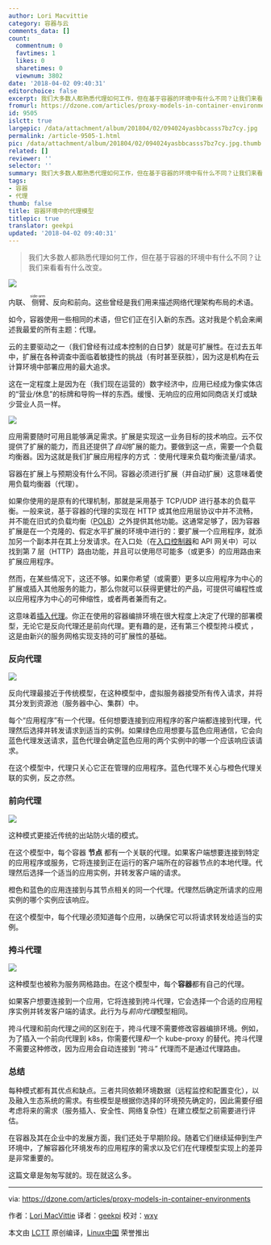 ```yaml
---
author: Lori Macvittie
category: 容器与云
comments_data: []
count:
  commentnum: 0
  favtimes: 1
  likes: 0
  sharetimes: 0
  viewnum: 3802
date: '2018-04-02 09:40:31'
editorchoice: false
excerpt: 我们大多数人都熟悉代理如何工作，但在基于容器的环境中有什么不同？让我们来看看有什么改变。
fromurl: https://dzone.com/articles/proxy-models-in-container-environments
id: 9505
islctt: true
largepic: /data/attachment/album/201804/02/094024yasbbcasss7bz7cy.jpg
permalink: /article-9505-1.html
pic: /data/attachment/album/201804/02/094024yasbbcasss7bz7cy.jpg.thumb.jpg
related: []
reviewer: ''
selector: ''
summary: 我们大多数人都熟悉代理如何工作，但在基于容器的环境中有什么不同？让我们来看看有什么改变。
tags:
- 容器
- 代理
thumb: false
title: 容器环境中的代理模型
titlepic: true
translator: geekpi
updated: '2018-04-02 09:40:31'
---
```



> 
> 我们大多数人都熟悉代理如何工作，但在基于容器的环境中有什么不同？让我们来看看有什么改变。
> 
> 
> 


![](/data/attachment/album/201804/02/094024yasbbcasss7bz7cy.jpg)


内联、<ruby> 侧臂 <rt>  side-arm </rt></ruby>、反向和前向。这些曾经是我们用来描述网络代理架构布局的术语。


如今，容器使用一些相同的术语，但它们正在引入新的东西。这对我是个机会来阐述我最爱的所有主题：代理。


云的主要驱动之一（我们曾经有过成本控制的白日梦）就是可扩展性。在过去五年中，扩展在各种调查中面临着敏捷性的挑战（有时甚至获胜），因为这是机构在云计算环境中部署应用的最大追求。


这在一定程度上是因为在（我们现在运营的）数字经济中，应用已经成为像实体店的“营业/休息”的标牌和导购一样的东西。缓慢、无响应的应用如同商店关灯或缺少营业人员一样。


[![](/data/attachment/album/201804/02/094035ilgbg9uxuqluhyy9.png)](https://devcentral.f5.com/Portals/0/Users/038/38/38/unavailable_is_closed.png?ver=2017-09-12-082118-160)


应用需要随时可用且能够满足需求。扩展是实现这一业务目标的技术响应。云不仅提供了扩展的能力，而且还提供了*自动*扩展的能力。要做到这一点，需要一个负载均衡器。因为这就是我们扩展应用程序的方式 ：使用代理来负载均衡流量/请求。


容器在扩展上与预期没有什么不同。容器必须进行扩展（并自动扩展）这意味着使用负载均衡器（代理）。


如果你使用的是原有的代理机制，那就是采用基于 TCP/UDP 进行基本的负载平衡。一般来说，基于容器的代理的实现在 HTTP 或其他应用层协议中并不流畅，并不能在旧式的负载均衡（[POLB](https://f5.com/about-us/blog/articles/go-beyond-polb-plain-old-load-balancing)）之外提供其他功能。这通常足够了，因为容器扩展是在一个克隆的、假定水平扩展的环境中进行的：要扩展一个应用程序，就添加另一个副本并在其上分发请求。在入口处（在[入口控制器](https://f5.com/about-us/blog/articles/ingress-controllers-new-name-familiar-function-27388)和 API 网关中）可以找到第 7 层（HTTP）路由功能，并且可以使用尽可能多（或更多）的应用路由来扩展应用程序。


然而，在某些情况下，这还不够。如果你希望（或需要）更多以应用程序为中心的扩展或插入其他服务的能力，那么你就可以获得更健壮的产品，可提供可编程性或以应用程序为中心的可伸缩性，或者两者兼而有之。


这意味着[插入代理](http://clouddocs.f5.com/products/asp/v1.0/)。你正在使用的容器编排环境在很大程度上决定了代理的部署模型，无论它是反向代理还是前向代理。更有趣的是，还有第三个模型挎斗模式 ，这是由新兴的服务网格实现支持的可扩展性的基础。


### 反向代理


![](/data/attachment/album/201804/02/094036ymw4ol44o9fwh2ty.jpg)


反向代理最接近于传统模型，在这种模型中，虚拟服务器接受所有传入请求，并将其分发到资源池（服务器中心、集群）中。


每个“应用程序”有一个代理。任何想要连接到应用程序的客户端都连接到代理，代理然后选择并转发请求到适当的实例。如果绿色应用想要与蓝色应用通信，它会向蓝色代理发送请求，蓝色代理会确定蓝色应用的两个实例中的哪一个应该响应该请求。


在这个模型中，代理只关心它正在管理的应用程序。蓝色代理不关心与橙色代理关联的实例，反之亦然。


### 前向代理


[![](/data/attachment/album/201804/02/094037bfxojo441yxuofg0.jpg)](https://devcentral.f5.com/Portals/0/Users/038/38/38/per-node_forward_proxy.jpg?ver=2017-09-14-072419-667)


这种模式更接近传统的出站防火墙的模式。


在这个模型中，每个容器 **节点** 都有一个关联的代理。如果客户端想要连接到特定的应用程序或服务，它将连接到正在运行的客户端所在的容器节点的本地代理。代理然后选择一个适当的应用实例，并转发客户端的请求。


橙色和蓝色的应用连接到与其节点相关的同一个代理。代理然后确定所请求的应用实例的哪个实例应该响应。


在这个模型中，每个代理必须知道每个应用，以确保它可以将请求转发给适当的实例。


### 挎斗代理


[![](/data/attachment/album/201804/02/094037r5w5m5y1251bre1l.jpg)](https://devcentral.f5.com/Portals/0/Users/038/38/38/per-pod_sidecar_proxy.jpg?ver=2017-09-14-072424-073)


这种模型也被称为服务网格路由。在这个模型中，每个**容器**都有自己的代理。


如果客户想要连接到一个应用，它将连接到挎斗代理，它会选择一个合适的应用程序实例并转发客户端的请求。此行为与*前向代理*模型相同。


挎斗代理和前向代理之间的区别在于，挎斗代理不需要修改容器编排环境。例如，为了插入一个前向代理到 k8s，你需要代理*和*一个 kube-proxy 的替代。挎斗代理不需要这种修改，因为应用会自动连接到 “挎斗” 代理而不是通过代理路由。


### 总结


每种模式都有其优点和缺点。三者共同依赖环境数据（远程监控和配置变化），以及融入生态系统的需求。有些模型是根据你选择的环境预先确定的，因此需要仔细考虑将来的需求（服务插入、安全性、网络复杂性）在建立模型之前需要进行评估。


在容器及其在企业中的发展方面，我们还处于早期阶段。随着它们继续延伸到生产环境中，了解容器化环境发布的应用程序的需求以及它们在代理模型实现上的差异是非常重要的。


这篇文章是匆匆写就的。现在就这么多。




---


via: <https://dzone.com/articles/proxy-models-in-container-environments>


作者：[Lori MacVittie](https://dzone.com/users/307701/lmacvittie.html) 译者：[geekpi](https://github.com/geekpi) 校对：[wxy](https://github.com/wxy)


本文由 [LCTT](https://github.com/LCTT/TranslateProject) 原创编译，[Linux中国](https://linux.cn/) 荣誉推出
